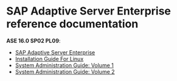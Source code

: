 # SAP Adaptive Server Enterprise reference documentation

**ASE 16.0 SP02 PL09**:

* [SAP Adaptive Server Enterprise](https://help.sap.com/viewer/product/SAP_ASE/16.0.2.9/en-US)
* [Installation Guide For Linux](https://help.sap.com/viewer/23c3bb4a29be443ea887fa10871a30f8/16.0.2.9/en-US)
* [System Administration Guide: Volume 1](https://help.sap.com/viewer/aa939a27edb34f019f71cc47b9c0fd9a/16.0.2.9/en-US)
* [System Administration Guide: Volume 2](https://help.sap.com/viewer/3bdda6b0ffad441aab4fe51e4e876a19/16.0.2.9/en-US)
